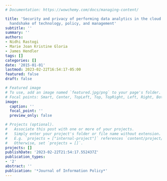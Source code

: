 ```yaml
---
# Documentation: https://wowchemy.com/docs/managing-content/

title: 'Security and privacy of performing data analytics in the cloud: a three-way
  handshake of technology, policy, and management'
subtitle: ''
summary: ''
authors:
- Nidhi Rastogi
- Marie Joan Kristine Gloria
- James Hendler
tags: []
categories: []
date: '2015-01-01'
lastmod: 2023-02-22T16:54:17-05:00
featured: false
draft: false

# Featured image
# To use, add an image named `featured.jpg/png` to your page's folder.
# Focal points: Smart, Center, TopLeft, Top, TopRight, Left, Right, BottomLeft, Bottom, BottomRight.
image:
  caption: ''
  focal_point: ''
  preview_only: false

# Projects (optional).
#   Associate this post with one or more of your projects.
#   Simply enter your project's folder or file name without extension.
#   E.g. `projects = ["internal-project"]` references `content/project/deep-learning/index.md`.
#   Otherwise, set `projects = []`.
projects: []
publishDate: '2023-02-22T21:54:17.552437Z'
publication_types:
- '2'
abstract: ''
publication: '*Journal of Information Policy*'
---
```

